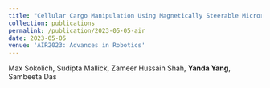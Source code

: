 ```yaml
---
title: "Cellular Cargo Manipulation Using Magnetically Steerable Microrobots in Dense Environments"
collection: publications
permalink: /publication/2023-05-05-air
date: 2023-05-05
venue: 'AIR2023: Advances in Robotics'
---
```

Max Sokolich, Sudipta Mallick, Zameer Hussain Shah, **Yanda Yang**, Sambeeta Das
